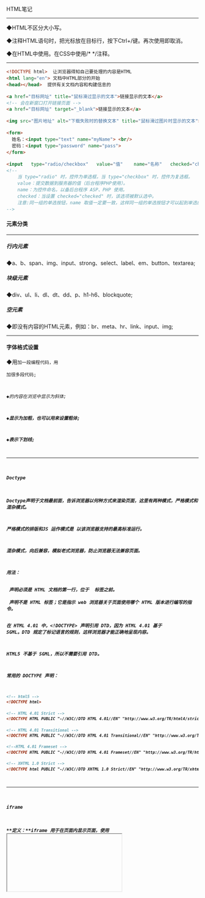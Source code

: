 HTML笔记

------

◆HTML不区分大小写。

◆注释HTML语句时，把光标放在目标行，按下Ctrl+/键。再次使用即取消。

◆在HTML中使用<!--注释语句-->。在CSS中使用/*     */注释。

------



```html
<!DOCTYPE html>  让浏览器得知自己要处理的内容是HTML
<html lang="en"> 文档中HTML部分的开始
<head></head>  提供有关文档内容和构建信息的
```

```html
<a href="目标网址" title="鼠标滑过显示的文本">链接显示的文本</a>
<!-- 会在新窗口打开链接页面 -->
<a href="目标网址" target="_blank">链接显示的文本</a>
```

```html
<img src="图片地址" alt="下载失败时的替换文本" title="鼠标滑过图片时显示的文本">
```

```html
<form>
  姓名：<input type="text" name="myName"> <br/>
  密码：<input type="password" name="pass">
</form>
```

```html
<input   type="radio/checkbox"   value="值"    name="名称"   checked="checked"/>
<!--
	当 type="radio" 时，控件为单选框，当 type="checkbox" 时，控件为复选框。
	value：提交数据到服务器的值（后台程序PHP使用）。
	name：为控件命名，以备后台程序 ASP、PHP 使用。
	checked：当设置 checked="checked" 时，该选项被默认选中。
	注意:同一组的单选按钮，name 取值一定要一致，这样同一组的单选按钮才可以起到单选的作用。	
-->
```



#### 元素分类

------

##### 行内元素

◆a、b、span、img、input、strong、select、label、em、button、textarea;

##### 块级元素

◆div、ul、li、dl、dt、dd、p、h1-h6、blockquote;

##### 空元素

◆即没有内容的HTML元素，例如：br、meta、hr、link、input、img;



------

#### 字体格式设置

◆用<code>加一段编程代码，用<pre>加很多段代码;

◆<em>的内容在浏览中显示为斜体;

◆<strong>显示为加粗，<b>也可以用来设置粗体;

◆<u></u>表示下划线;





------

#### Doctype

Doctype声明于文档最前面，告诉浏览器以何种方式来渲染页面，这里有两种模式，严格模式和混杂模式。

严格模式的排版和JS 运作模式是 以该浏览器支持的最高标准运行。

混杂模式，向后兼容，模拟老式浏览器，防止浏览器无法兼容页面。

**用法：**

<!DOCTYPE> 声明必须是 HTML 文档的第一行，位于 <html> 标签之前。

<!DOCTYPE> 声明不是 HTML 标签；它是指示 web 浏览器关于页面使用哪个 HTML 版本进行编写的指令。

在 HTML 4.01 中，<!DOCTYPE> 声明引用 DTD，因为 HTML 4.01 基于 SGML。DTD 规定了标记语言的规则，这样浏览器才能正确地呈现内容。

HTML5 不基于 SGML，所以不需要引用 DTD。

**常用的 DOCTYPE 声明：**

```html
<!-- html5 -->
<!DOCTYPE html>

<!-- HTML 4.01 Strict -->
<!DOCTYPE HTML PUBLIC "-//W3C//DTD HTML 4.01//EN" "http://www.w3.org/TR/html4/strict.dtd">

<!-- HTML 4.01 Transitional -->
<!DOCTYPE HTML PUBLIC "-//W3C//DTD HTML 4.01 Transitional//EN" "http://www.w3.org/TR/html4/loose.dtd">

<!--HTML 4.01 Frameset -->
<!DOCTYPE HTML PUBLIC "-//W3C//DTD HTML 4.01 Frameset//EN" "http://www.w3.org/TR/html4/frameset.dtd">

<!-- XHTML 1.0 Strict -->
<!DOCTYPE html PUBLIC "-//W3C//DTD XHTML 1.0 Strict//EN" "http://www.w3.org/TR/xhtml1/DTD/xhtml1-strict.dtd">
```



------

#### iframe

**定义：**iframe 用于在页面内显示页面，使用 <iframe> 会创建包含另外一个文档的内联框架（即行内框架）

iframe就是我们常用的iframe标签：<iframe>。iframe标签是框架的一种形式，也比较常用到，iframe一般用来包含别的页面，例如我们可以在我们自己的网站页面加载别人网站或者本站其他页面的内容。iframe标签的最大作用就是让页面变得美观。iframe标签的用法有很多，主要区别在于对iframe标签定义的形式不同，例如定义iframe的长宽高。

![](前端图片/1-1F31220532c23.png)

```html
<iframe src="https://www.baidu.com" height="400" width="700" name="demo" frameborder="0" scrolling="auto" sandbox="allow-same-origin allow-top-navigation allow-forms allow-scripts"  ></iframe>
```

划重点：
 1.sandbox="allow-same-origin allow-top-navigation allow-forms allow-scripts"
 这个参数是必须要加的，否则出来的界面是空白一片。
 2.如果想要无边框的，清新自然的感觉，那么加上frameborder="0"

**iframe 的常用属性：**

```
1、width		定义 iframe 的宽度
2、height	定义 iframe 的高度
3、name		规定 iframe 的名称
4、frameborder	规定是否显示边框，值为 0（不显示）和 1（显示）
5、scrolling		规定是否在 iframe 中显示滚动条，值为 yes、no、auto
6、src		设置 iframe 的地址（页面/图片）
7、srcdoc	用来替换 iframe 中 html、body 里的内容（ IE 不支持）
8、sandbox	对 iframe 进行内容限制，值为：
allow-forms
allow-same-origin
allow-scripts
allow-top-navigation
...
支持 IE10+
```

**用处：**

**优点：**

重载页面时不需要整个页面进行重载，只需要重载一个框架页，减少数据传输，增加网页加载速度

**缺点：**

会阻塞主页面的onload事件。window 的 onload 事件需要在所有 iframe 加载完毕后（包含里面的元素）才会触发。在 Safari 和 Chrome 里，通过 JavaScript 动态设置 iframe 的 SRC 可以避免这种阻塞情况。

搜索引擎无法解读这种页面，不利于SEO

iframe和主页面共享连接池，而浏览器对相同区域有限制所以会影响性能。浏览器只能开少量的连接到 web 服务器。这意味着 iframe 在加载资源时可能用光了所有的可用连接，从而阻塞了主页面资源的加载。一种解决办法是，在主页面上重要的元素加载完毕后，再动态设置 iframe 的 SRC。



------

#### meta标签

```
meta是html文档头部的一个标签，这个标签对用户不可见，是给搜索引擎看的。
<meta charset="UTF-8"> 使用的编码格式，大部分是utf-8。
meta标签属性用法分成两大类：
```

![](前端图片/2112309-20210111113611511-397371797.png)



#### 表格

##### 创建表格的五个元素：table、tbody、th、tr、td

```html
<body>
    <table border="1px">
        <thead>
            <tr>
                <th>用户名</th>         <!--表头-->
                <th>性别</th>
                <th>密码</th>
            </tr>
        </thead>

        <tbody>
            <tr>
                <td>Admin</td>
                <td>男</td>
                <td>123</td>
            </tr>
            <tr>
                <td>赵凯</td>
                <td>男</td>
                <td>233</td>
            </tr>
        </tbody>

        <tfoot>
            <td>用户名</th>        
            <td>性别</th>
            <td>密码</th>
        </tfoot>
    </table>
</body>
```

##### 合并行单元格和列单元格

```html
<body>
<table border="1px">
    <thead>
    <tr>
        <th rowsapn="2">AAA</th>         <!--合并两个列单元格-->
        <th>BBB</th>
        <th>CCC</th>
        <th>DDD</th>
    </tr>

    <tr>
    	<!--  <td>111</td>  -->					<!--合并两个列单元格要将此框删除-->
        <td colspan="2">222</td>			
        <!--   <td>333</td>   -->				<!--合并两个行单元格要将此框删除-->
        <td>444</td>
    </tr>
    <tr>
    	<td>555</td>
        <td>666</td>
        <td>777</td>
        <td>888</td>        
    </tr>

</table>
</body>
```



------

#### 排序标签

##### 有序标签ol

```html
<body>
    <ol>
        <li>a</li>		<!-- 默认按数据123排序输出 -->
        <li>a</li>
        <li>a</li>
    </ol>

    <ol type="a">		<!-- 用a小写字母进行排序，还有类似的大写字母和大小写罗马数字 -->
        <li>a</li>    
        <li>a</li>
        <li>a</li>
    </ol>

    <ol type="reversed">		<!-- 反序输出 -->
        <li>a</li>    
        <li>a</li>
        <li>a</li>
    </ol>

    <ol>
        <li>A</li>		<!-- 嵌套排序 -->
        <ol type="a">
            <li>a</li>
            <li>a</li>  
        </ol>    
    </ol>
</body>
```

##### 无序标签ul

```html
<body>
    <ul>
        <li>a</li>		<!-- 标签全部为黑色的小圆点，没有顺序 -->
        <li>a</li>
        <li>a</li>
    </ul>
</body>
```

------

#### 表单

```html
<form>
    <input type="text">		<!-- 单行文本 -->
    <br><br>
    <input type="text" value="靠谱学院">		<!-- 占位符 -->
    <br><br>    
    <input type="text" placeholder="靠谱学院">		<!-- 不占文本框内的 -->
    <br><br>    
    <input type="text" placeholder="maxlength" maxlength="8">		<!-- 最大输入字符数量 -->
    <br><br>    
    <input type="text" placeholder="靠谱学院" size="50">		<!-- 拓宽单行文本框 -->
    <br><br>    
    <input type="text" value="靠谱学院" readonly>		<!-- 只读 -->
    <br><br>
    
    <!-- 设置文本框的长宽度 -->
    <textarea row="20" cols="40">aaaaaaaaaaaaaaaaaaaaaaaaa</textarea>
</form>
```



##### 三种按钮

```html
<form>
    <input type=button value="按键">
    <button>按键</button>			<!-- js合作并且作为绑定事件 -->
    <input type="submit" value="提交">			<!-- 提交表单，适用范围比input button小一些 -->
</form>
```

```html
<form>
    <input type="range" min="-100" max="500" step="100">		<!-- 数字滑动 -->
    
    <!-- value代表初始位置 -->
    <input type="range" min="-100" max="500" step="100" value="-100"> 	
    
    <input type="number" min="-100" max="500" value="0">		<!-- 手动输入数字 -->
</form>
```



##### 复选框

```html
<form>
    <input type="checkbox">选择
</form>
```



##### 点选框

```html
<form>
    <input type="radio" name="a" checked>星月
	<input type="radio" name="a">星月
	<input type="radio" name="a">星月
</form>
```



##### 弹选框

```html
<form>
    <select>
        <option>苹果</option>
        <option>香蕉</option>
        <option>西瓜</option>
    </select>
</form>
```



##### 可添加选择项的弹选框

```html
<form>
    <input type="text" list="datalist1">
    <datalist id="datalist1">
        <option>苹果</option>
        <option>香蕉</option>
        <option>西瓜</option>    	
    </datalist>
</form>
```



##### 设置提交框格式

```html
<input type="email">
<input type="tel">
<input type="url">
<input type="date">获取时间
<input type="color">获取颜色
<input type="hidden" value="123">隐藏文本框
<input type="image" src="Download.png" width="80px">图片按钮

<!-- 还可以设置属性multiple，可以上传多个文件；设置属性为required，则必须上传一个文件 -->
<input type="file" multiple>上传文件    

<!-- 当使用input元素上传文件提交表单时，要设置如下内容 -->
<form enctype="multipart/form-data">
</form>
```



##### 创建分区响应图

```html
<!-- alt表示图片未加载时显示的文字 -->
<img src="Download.png" width="128px" alt="下载按键">


<!-- 设置方形点击区域 -->
<img src="time.png" usemap="#map1">
<form>
    <input type="image" src="time.jpg">
</form>
<map name="map1">
    <!-- coords四个整数分别代表图像左上右下四个边缘 -->
	<area href="time.html" shape="rect" coords="38,63,175,200" target="_blank">
 	<area href="weather.html" shape="rect" coords="38,63,175,200" target="_blank">   
</map>


<!-- 设置圆形点击区域 -->
<img src="Download.png" width="128" usemap="#map2">
<map name="map2">
    <!-- coords三个整数分别代表图像左边缘和右边缘到圆心的距离以及圆的半径 -->
	<area href="xxx.html" shape="circle" coords="64px,64px,64px" target="_blank">
</map>
<a target="_blank" href="xxx.html">
<img src="Download.png" width="128">
</a>
```



##### 设置视频播放

```html
<!-- controls是显示控制图标，preload是设置为视频预加载，改为none则为不加载，poster是设置视频封面图片 -->
<video src="xxx.mp4" height="500px" controls preload="metadata" poster="123.png">
	<source src="xxx.mp4" type="video/mp4">
    <source src="xxx.ogv" type="video/ogg">
</video>
```



#### HTML语义化

**1、什么是HTML语义化？**

基本上都是围绕着几个主要的标签，像标题（H1~H6）、列表（li）、强调（strong em）等等。

根据内容的结构化（内容语义化），选择合适的标签（代码语义化）便于开发者阅读和写出更优雅的代码的同时让浏览器的爬虫和机器很好地解析。

**2、为什么要语义化？**

- 为了在没有CSS的情况下，页面也能呈现出很好地内容结构、代码结构；
- 用户体验：例如title、alt用于解释名词或解释图片信息、label标签的活用；
- 有利于[SEO](http://baike.baidu.com/view/1047.htm)（搜索引擎优化）：和搜索引擎建立良好沟通，有助于爬虫抓取更多的有效信息：[爬虫](http://baike.baidu.com/view/998403.htm)依赖于标签来确定上下文和各个关键字的权重；
- 方便其他设备解析（如屏幕阅读器、盲人阅读器、移动设备）以意义的方式来渲染网页；
- 便于团队开发和维护，语义化更具可读性，是下一步吧网页的重要动向，遵循W3C标准的团队都遵循这个标准，可以减少差异化。

**3、写HTML代码时应注意什么？**

- 尽可能少的使用无语义的标签div和span；
- 在语义不明显时，既可以使用div或者p时，尽量用p, 因为p在默认情况下有上下间距，对兼容特殊终端有利；
- 不要使用纯样式标签，如：b、font、u等，改用css设置。
- 需要强调的文本，可以包含在strong或者em标签中（浏览器预设样式，能用CSS指定就不用他们），strong默认样式是加粗（不要用b），em是斜体（不用i）；
- 使用表格时，标题要用caption，表头用thead，主体部分用tbody包围，尾部用tfoot包围。表头和一般单元格要区分开，表头用th，单元格用td；
- 表单域要用fieldset标签包起来，并用legend标签说明表单的用途；
- 每个input标签对应的说明文本都需要使用label标签，并且通过为input设置id属性，在lable标签中设置for=someld来让说明文本和相对应的input关联起来。

 **4、HTML5新增了哪些语义标签**

在HTML 5出来之前，我们用`div`来表示页面章节，但是这些`div`都没有实际意义。（即使我们用css样式的id和class形容这块内容的意义）。这些标签只是我们提供给浏览器的指令，只是定义一个网页的某些部分。但现在，那些之前没“意义”的标签因为html5的出现消失了，这就是我们平时说的“语义”。



#### **HTML5元素标签**

首先html5为了更好的实践web语义化，增加了header，footer，nav,aside,section等语义化标签，在表单方面，为了增强表单，为input增加了color，emial,data ,range等类型，在存储方面，提供了sessionStorage，localStorage和离线存储，通过这些存储方式方便数据在客户端的存储和获取，在多媒体方面规定了音频和视频元素audio和video，另外还有地理定位，canvas画布，拖放，多线程编程的web worker和websocket协议。

HTML5节元素标签包括`body article nav aside section header footer hgroup `，还有`h1-h6 address`。

- `address`代表区块容器，必须是作为联系信息出现，邮编地址、邮件地址等等,一般出现在footer。
- `h1-h6`因为hgroup，section和article的出现，h1-h6定义也发生了变化，允许一张页面出现多个h1。

**html5的布局**

但是也不要因为html5新标签的出现，而随意用之，错误的使用肯定会事与愿违。所以有些地方还是要用div的，就是因为div没有任何意义的元素，他只是一个标签，仅仅是用来构建外观和结构。因此是最适合做容器的标签。

结论：不能因为有了HTML 5标签就弃用了div，每个事物都有它的独有作用的。

节点元素标签因使用的地方不同，我将他们分为：节元素标签、文本元素标签、分组元素标签分开来讲解HTML5中新增加的语义化标签和使用总结。

**header元素**

header 元素代表“网页”或“section”的页眉。
通常包含`h1-h6`元素或`hgroup`，作为整个页面或者一个内容块的标题。也可以包裹一节的目录部分，一个搜索框，一个`nav`，或者任何相关logo。

**footer元素**

`footer`元素代表“网页”或“section”的页脚，通常含有该节的一些基本信息，譬如：作者，相关文档链接，版权资料。如果`footer`元素包含了整个节，那么它们就代表附录，索引，提拔，许可协议，标签，类别等一些其他类似信息。

**hgroup元素**

`hgroup`元素代表“网页”或“section”的标题，当元素有多个层级时，该元素可以将`h1`到`h6`元素放在其内，譬如文章的主标题和副标题的组合

hgroup使用注意：

- 如果只需要一个h1-h6标签就不用hgroup
- 如果有连续多个h1-h6标签就用hgroup
- 如果有连续多个标题和其他文章数据，h1-h6标签就用hgroup包住，和其他文章元数据一起放入header标签



#### 浏览器渲染引擎

**一个渲染引擎主要包括**：`HTML解析器`，`CSS解析器`，`javascript引擎`，`布局layout模块`，`绘图模块`

**HTML解析器**：解释HTML文档的解析器，主要作用是将HTML文本解释成DOM树。

**CSS解析器**：它的作用是为DOM中的各个元素对象计算出样式信息，为布局提供基础设施

**Javascript引擎**：使用Javascript代码可以修改网页的内容，也能修改css的信息，javascript引擎能够解释javascript代码，并通过DOM接口和CSS树接口来修改网页内容和样式信息，从而改变渲染的结果。

**布局（layout）**：在DOM创建之后，Webkit需要将其中的元素对象同样式信息结合起来，计算他们的大小位置等布局信息，形成一个能表达这所有信息的内部表示模型

**绘图模块（paint）**：使用图形库将布局计算后的各个网页的节点绘制成图像结果

##### 渲染过程

![](前端图片/20201005103415270.png)

1.遇见 HTML 标记，调用HTML解析器解析为对应的 token （一个token就是一个标签文本的序列化）并构建 DOM 树（就是一块内存，保存着tokens，建立它们之间的关系）。

2.遇见 style/link 标记 调用（可能是 html/css 解析器）解析器 处理 CSS 标记并构建 CSS样式树。

3.遇见 script 标记 调用 javascript解析器 处理script标记，绑定事件、修改DOM树/CSS树 等

4.将 DOM树 与 CSS树 合并成一个render 树（渲染树）。

5.根据渲染树来渲染，以计算每个节点的几何信息（这一过程需要依赖图形库）。

6.将各个节点绘制到屏幕上。

`总结：`**真正渲染到页面，一定是发生在DOM-Tree和CSSOM树都已经构建完成时，所以HTML和CSS都是阻碍页面渲染的东西**

##### CSS阻塞

 声明：只有link引入的外部css才能够产生阻塞。

1.style标签中的样式：

 (1). 由html解析器进行解析；

 (2). 不阻塞浏览器渲染（可能会产生“闪屏现象”）；

 (3). 不阻塞DOM解析；

2.link引入的外部css样式（推荐使用的方式）：

(1). 由CSS解析器进行解析。

(2). 阻塞浏览器渲染(可以利用这种阻塞避免“闪屏现象”)。

(3). 阻塞其后面的js语句的执行：

(4). 不阻塞DOM的解析：

优化核心理念：

尽可能快的提高外部css加载速度

(1).使用CDN节点进行外部资源加速。

(2).对css进行压缩(利用打包工具，比如webpack,gulp等)。

(3).减少http请求数，将多个css文件合并。

(4).优化样式表的代码（避免出现太多级的选择器）

##### JS阻塞

 1.阻塞DOM解析:

原因：浏览器不知道后续脚本的内容，如果先去解析了下面的DOM，而随后的js删除了后面所有的DOM，那么浏览器就做了无用功，浏览器无法预估脚本里面

体做了什么操作，例如像document.write这种操作，索性全部停住，等脚本执行完了，浏览器再继续向下解析DOM。

2.阻塞页面渲染:

原因：js中也可以给DOM设置样式，浏览器同样等该脚本执行完毕，再继续干活，避免做无用功。

3.阻塞后续js的执行:

原因：维护依赖关系，例如：必须先引入jQuery再引入bootstrap。

**补充**

1.css的解析和js的执行是互斥的（互相排斥），css解析的时候js停止执行，js执行的时候css停止解析。

2.无论css阻塞，还是js阻塞，都不会阻塞浏览器加载外部资源（图片、视频、样式、脚本等）

原因：浏览器始终处于一种：“先把请求发出去”的工作模式，只要是涉及到网络请求的内容，无论是：图片、样式、脚本，都会先发送请求去获取资源，至于资

到本地之后什么时候用，由浏览器自己协调。这种做法效率很高。

3.WebKit 和 Firefox 都进行了【预解析】这项优化。在执行js脚本时，浏览器的其他线程会解析文档的其余部分，找出并加载需要通过网络加载的其他资源。通

过这种方式，资源可以在并行连接上加载，从而提高总体速度。请注意，预解析器不会修改 DOM 树。




#### href、src区别

href是Hypertext Reference的缩写，表示超文本引用。用来建立当前元素和文档之间的链接。常用的有：link、a。例如：

```html
<link href="reset.css" rel="stylesheet"/>
```

浏览器会识别该文档为css文档，并行下载该文档，并且不会停止对当前文档的处理。这也是建议使用link，而不采用@import加载css的原因。
src是source的缩写，src的内容是页面必不可少的一部分，是引入。src指向的内容会嵌入到文档中当前标签所在的位置。常用的有：img、script、iframe。例如:

```html
<script src="script.js"></script>
```

当浏览器解析到该元素时，会暂停浏览器的渲染，知道该资源加载完毕。这也是将js脚本放在底部而不是头部的原因，最好还是放在 body 尾部。

简而言之，src用于替换当前元素；href用于在当前文档和引用资源之间建立联系。

css下载完会构建cssom，js由于可能会改变cssom所以必须等待cssom构建后才开始parse。



#### link标签与import标签区别

link属于html标签，而@import是css提供的

页面被加载时，link会同时被加载，而@import引用的css会等到页面加载结束后加载。

link是html标签，因此没有兼容性，而@import只有IE5以上才能识别。

link方式样式的权重高于@import的。
